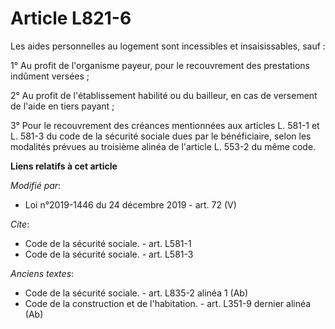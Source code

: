 # Article L821-6

Les aides personnelles au logement sont incessibles et insaisissables, sauf :

1° Au profit de l'organisme payeur, pour le recouvrement des prestations indûment versées ;

2° Au profit de l'établissement habilité ou du bailleur, en cas de versement de l'aide en tiers payant ;

3° Pour le recouvrement des créances mentionnées aux articles L. 581-1 et L. 581-3 du code de la sécurité sociale dues par le
bénéficiaire, selon les modalités prévues au troisième alinéa de l'article L. 553-2 du même code.

**Liens relatifs à cet article**

_Modifié par_:

  - Loi n°2019-1446 du 24 décembre 2019 - art. 72 (V)

_Cite_:

  - Code de la sécurité sociale. - art. L581-1
  - Code de la sécurité sociale. - art. L581-3

_Anciens textes_:

  - Code de la sécurité sociale. - art. L835-2 alinéa 1 (Ab)
  - Code de la construction et de l'habitation. - art. L351-9 dernier alinéa (Ab)
